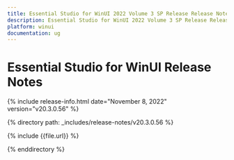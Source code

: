 ```yaml
---
title: Essential Studio for WinUI 2022 Volume 3 SP Release Release Notes  
description: Essential Studio for WinUI 2022 Volume 3 SP Release Release Notes  
platform: winui
documentation: ug
---
```


# Essential Studio for WinUI  Release Notes  

{% include release-info.html date="November 8, 2022"  version="v20.3.0.56" %} 

{% directory path: _includes/release-notes/v20.3.0.56 %}

{% include {{file.url}} %}

{% enddirectory %}